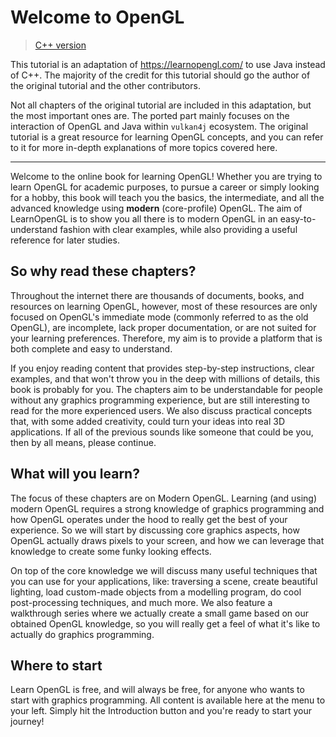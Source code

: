 # Welcome to OpenGL

> [C++ version](https://learnopengl.com/)

This tutorial is an adaptation of <https://learnopengl.com/> to use Java instead of C++. The majority of the credit for this tutorial should go the author of the original tutorial and the other contributors.

Not all chapters of the original tutorial are included in this adaptation, but the most important ones are. The ported part mainly focuses on the interaction of OpenGL and Java within `vulkan4j` ecosystem. The original tutorial is a great resource for learning OpenGL concepts, and you can refer to it for more in-depth explanations of more topics covered here.

---

Welcome to the online book for learning OpenGL! Whether you are trying to learn OpenGL for academic purposes, to pursue a career or simply looking for a hobby, this book will teach you the basics, the intermediate, and all the advanced knowledge using **modern** (core-profile) OpenGL. The aim of LearnOpenGL is to show you all there is to modern OpenGL in an easy-to-understand fashion with clear examples, while also providing a useful reference for later studies. 

## So why read these chapters?

Throughout the internet there are thousands of documents, books, and resources on learning OpenGL, however, most of these resources are only focused on OpenGL's immediate mode (commonly referred to as the old OpenGL), are incomplete, lack proper documentation, or are not suited for your learning preferences. Therefore, my aim is to provide a platform that is both complete and easy to understand. 

If you enjoy reading content that provides step-by-step instructions, clear examples, and that won't throw you in the deep with millions of details, this book is probably for you. The chapters aim to be understandable for people without any graphics programming experience, but are still interesting to read for the more experienced users. We also discuss practical concepts that, with some added creativity, could turn your ideas into real 3D applications. If all of the previous sounds like someone that could be you, then by all means, please continue. 

## What will you learn?

The focus of these chapters are on Modern OpenGL. Learning (and using) modern OpenGL requires a strong knowledge of graphics programming and how OpenGL operates under the hood to really get the best of your experience. So we will start by discussing core graphics aspects, how OpenGL actually draws pixels to your screen, and how we can leverage that knowledge to create some funky looking effects.

On top of the core knowledge we will discuss many useful techniques that you can use for your applications, like: traversing a scene, create beautiful lighting, load custom-made objects from a modelling program, do cool post-processing techniques, and much more. We also feature a walkthrough series where we actually create a small game based on our obtained OpenGL knowledge, so you will really get a feel of what it's like to actually do graphics programming. 

## Where to start

Learn OpenGL is free, and will always be free, for anyone who wants to start with graphics programming. All content is available here at the menu to your left. Simply hit the Introduction button and you're ready to start your journey! 
